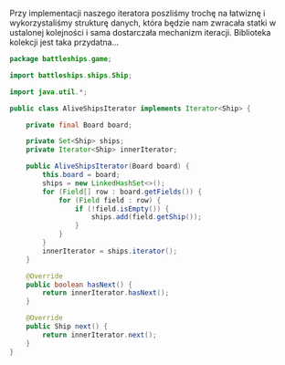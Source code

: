Przy implementacji naszego iteratora poszliśmy trochę na łatwiznę i wykorzystaliśmy strukturę danych, która będzie nam zwracała statki w ustalonej kolejności i sama dostarczała mechanizm iteracji. Biblioteka kolekcji jest taka przydatna...

```java
package battleships.game;

import battleships.ships.Ship;

import java.util.*;

public class AliveShipsIterator implements Iterator<Ship> {

    private final Board board;

    private Set<Ship> ships;
    private Iterator<Ship> innerIterator;

    public AliveShipsIterator(Board board) {
        this.board = board;
        ships = new LinkedHashSet<>();
        for (Field[] row : board.getFields()) {
            for (Field field : row) {
                if (!field.isEmpty()) {
                    ships.add(field.getShip());
                }
            }
        }
        innerIterator = ships.iterator();
    }

    @Override
    public boolean hasNext() {
        return innerIterator.hasNext();
    }

    @Override
    public Ship next() {
        return innerIterator.next();
    }
}
```